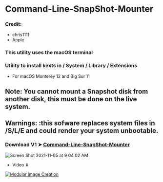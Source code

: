 # Command-Line-SnapShot-Mounter

### Credit: 
- chris1111
- Apple

### This utility uses the macOS terminal

### Utility to install kexts in / System / Library / Extensions 
- For macOS Monterey 12 and Big Sur 11

## Note: You cannot mount a Snapshot disk from another disk, this must be done on the live system.

## Warnings:  :this sofware replaces system files in /S/L/E and could render your system unbootable.


### Download V1 ➤ [Command-Line-SnapShot-Mounter](https://github.com/chris1111/Command-Line-SnapShot-Mounter/releases/tag/V1)

![Screen Shot 2021-11-05 at 9 04 02 AM](https://user-images.githubusercontent.com/6248794/140514986-ca5ddba8-e3aa-46d7-ae2a-c2179536d442.png)

- Video ⬇︎

[![Modular Image Creation](https://user-images.githubusercontent.com/6248794/134072536-7c46b8cc-4d8b-42f9-a28a-3c02734f1f5d.png)](https://youtu.be/RhMpj3PmnyU)
